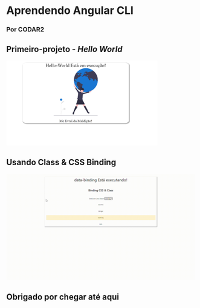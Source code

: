# Aprendendo Angular CLI

### Por CODAR2

## Primeiro-projeto - *Hello World*

<img src="primeiro-projeto/src/assets/img/hello-world.png" style="width: 400px;">


## Usando Class & CSS Binding

<img src="data-binding/src/assets/img/DataBinding-.gif" style="width:500px;">

## Obrigado por chegar até aqui
